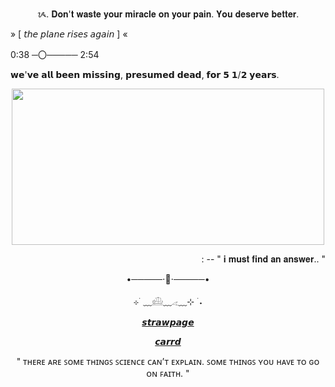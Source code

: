<p align=center> ᝰ. 𝐃𝐨𝐧'𝐭 𝐰𝐚𝐬𝐭𝐞 𝐲𝐨𝐮𝐫 𝐦𝐢𝐫𝐚𝐜𝐥𝐞 𝐨𝐧 𝐲𝐨𝐮𝐫 𝐩𝐚𝐢𝐧. 𝐘𝐨𝐮 𝐝𝐞𝐬𝐞𝐫𝐯𝐞 𝐛𝐞𝐭𝐭𝐞𝐫. </p>

<p align=left> » [ 𝘵𝘩𝘦 𝘱𝘭𝘢𝘯𝘦 𝘳𝘪𝘴𝘦𝘴 𝘢𝘨𝘢𝘪𝘯 ] « </p>
<p align=left> 0:38 ─〇───── 2:54 </p>

<p align=left> 𝘄𝗲'𝘃𝗲 𝗮𝗹𝗹 𝗯𝗲𝗲𝗻 𝗺𝗶𝘀𝘀𝗶𝗻𝗴, 𝗽𝗿𝗲𝘀𝘂𝗺𝗲𝗱 𝗱𝗲𝗮𝗱, 𝗳𝗼𝗿 𝟱 𝟭/𝟮 𝘆𝗲𝗮𝗿𝘀. </p>

<p align="center">
<img src="https://tenor.com/en-GB/view/confused-ben-stone-manifest-huh-what-is-that-gif-21689163.gif" width="500" height="250" />

<p align=right> : -- " 𝐢 𝐦𝐮𝐬𝐭 𝐟𝐢𝐧𝐝 𝐚𝐧 𝐚𝐧𝐬𝐰𝐞𝐫.. "</p>

<p align=center> •─────⋅📄⋅─────•</p>

<p align=center> ⊹ ࣪ ﹏𓊝﹏𓂁﹏⊹ ࣪ ˖</p>


<p align=center> <a href="https://5cbenstone.straw.page/">𝙨𝙩𝙧𝙖𝙬𝙥𝙖𝙜𝙚</a></p>

<p align=center> <a href="https://ult-rebel.carrd.co">𝙘𝙖𝙧𝙧𝙙</a></p>


<p align=center> " ᴛʜᴇʀᴇ ᴀʀᴇ ꜱᴏᴍᴇ ᴛʜɪɴɢꜱ ꜱᴄɪᴇɴᴄᴇ ᴄᴀɴ’ᴛ ᴇxᴘʟᴀɪɴ. ꜱᴏᴍᴇ ᴛʜɪɴɢꜱ ʏᴏᴜ ʜᴀᴠᴇ ᴛᴏ ɢᴏ ᴏɴ ꜰᴀɪᴛʜ. " </p>

<!--
**5C-benstone/5C-benstone** is a ✨ _special_ ✨ repository because its `README.md` (this file) appears on your GitHub profile.

Here are some ideas to get you started:

- 🔭 I’m currently working on ...
- 🌱 I’m currently learning ...
- 👯 I’m looking to collaborate on ...
- 🤔 I’m looking for help with ...
- 💬 Ask me about ...
- 📫 How to reach me: ...
- 😄 Pronouns: ...
- ⚡ Fun fact: ...
-->
